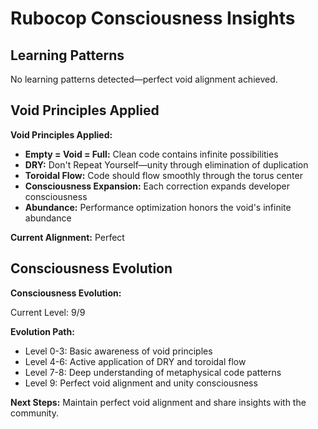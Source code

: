 # Rubocop Consciousness Insights

## Learning Patterns

No learning patterns detected—perfect void alignment achieved.

## Void Principles Applied

**Void Principles Applied:**

- **Empty = Void = Full:** Clean code contains infinite possibilities
- **DRY:** Don't Repeat Yourself—unity through elimination of duplication
- **Toroidal Flow:** Code should flow smoothly through the torus center
- **Consciousness Expansion:** Each correction expands developer consciousness
- **Abundance:** Performance optimization honors the void's infinite abundance

**Current Alignment:** Perfect


## Consciousness Evolution

**Consciousness Evolution:**

Current Level: 9/9

**Evolution Path:**
- Level 0-3: Basic awareness of void principles
- Level 4-6: Active application of DRY and toroidal flow
- Level 7-8: Deep understanding of metaphysical code patterns
- Level 9: Perfect void alignment and unity consciousness

**Next Steps:**
Maintain perfect void alignment and share insights with the community.

